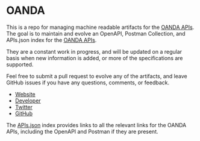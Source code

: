 # OANDAThis is a repo for managing machine readable artifacts for the [OANDA APIs](http://www.oanda.com/). The goal is to maintain and evolve an OpenAPI, Postman Collection, and APIs.json index for the [OANDA APIs](http://www.oanda.com/).They are a constant work in progress, and will be updated on a regular basis when new information is added, or more of the specifications are supported.Feel free to submit a pull request to evolve any of the artifacts, and leave GitHub issues if you have any questions, comments, or feedback.- [Website](http://www.oanda.com/)- [Developer](http://www.oanda.com/)- [Twitter](https://twitter.com/OANDA)- [GitHub](https://github.com/oanda)The [APIs.json](https://github.com/api-evangelist/oanda/blob/master/apis.json) index provides links to all the relevant links for the OANDA APIs, including the OpenAPI and Postman if they are present.